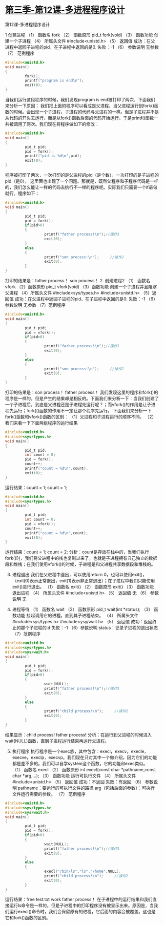 # [第三季-第12课-多进程程序设计 ](https://www.cnblogs.com/free-1122/p/11345610.html)

第12课-多进程程序设计
 
1 创建进程
（1） 函数名
fork
（2） 函数原形
pid_t fork(void)
（3） 函数功能
创建一个子进程
（4） 所属头文件
#include<unistd.h>
（5） 返回值
成功：在父进程中返回子进程的pid，在子进程中返回的是0.
失败：-1
（6） 参数说明
无参数
（7） 范例程序
```C
#include<unistd.h>
void main()
{
         fork();
         printf("program is end\n");
         exit(0);
}
```
当我们运行这段程序的时候，我们发现program is end被打印了两次，下面我们来分析一下原因：
我们把上面的程序可以看成是父进程，当父进程运行到fork()函数的时候。会出现一个子进程，子进程的代码与父进程的一样。但是子进程并不是从代码的开头去运行，而是从fork()函数后面的代码开始运行。于是printf()函数一共被调用了两次。我们现在将程序做如下的修改：
```C
#include<unistd.h>
void main()
{
         pid_t pid;
         pid = fork();
         printf("pid is %d\n",pid);
         exit(0);
}
```
程序被打印了两次，一次打印的是父进程的pid（是个数），一次打印的是子进程的pid（是0）。
这里面也出现了一个问题。那就是，既然父程序和子程序代码是一样的，我们怎么能让一样的代码去执行不一样的程序呢。实际我们只需要一个if语句就行，程序如下：
```C
#include<unistd.h>
void main()
{
         pid_t pid;
         pid = fork();
         if(pid>0)
         {
                  printf("father process!\n");//操作1
                  exit(0);
         }
         else
         {
                  printf("son process!\n");     //操作2
                  exit(0);
         }
}
```
打印的结果是：father process！
              son process！
2. 创建进程2
（1） 函数名
vfork
（2）函数原形
pid_t vfork(void)
（3）函数功能
创建一个子进程并且阻塞父进程
（4）所属头文件
#include<sys/types.h>
#include<unistd.h>
（5）返回值
成功：在父进程中返回子进程的pid，在子进程中返回的是0.
失败：-1
（6）参数说明
无参数
（7）范例程序
```C
#include<unistd.h>
void main()
{
         pid_t pid;
         pid = vfork();
         if(pid>0)
         {
                  printf("father process!\n");//操作1
                  exit(0);
         }
         else
         {
                  printf("son process!\n");     //操作2
                  exit(0);
         }
}
```
打印的结果是：son process！
father process！
我们发现这里的程序和fork()的程序是一样的，但是产生的结果却是相反的。下面我们来分析一下：当我们创建了一个子进程后，到底是父进程还是子进程先运行呢？；而vfork()的作用是让子进程先运行；fork(()函数的作用不一定让那个程序先运行。
下面我们来分析一下fork()函数和vfork()函数的区别：
（1）父进程和子进程运行的顺序不同。
（2）我们来看一下下面两组程序的运行结果
```C
#include<unistd.h>
#include<sys/types.h>
void main()
{
         pid_t pid;
         int count = 0;
         pid = fork();
         count++;
         printf("count = %d\n",count);
         exit(0);
} 
```
运行结果：count = 1;
          count = 1;
```C
#include<unistd.h>
#include<sys/types.h>
void main()
{
         pid_t pid;
         int count = 0;
         pid = vfork();
         count++;
         printf("count = %d\n",count);
         exit(0);
}      
```  
运行结果：count = 1;
          count = 2;
分析：count是存放在栈中的，当我们执行fork()时，我们将父进程中的栈也复制过来了，也就是子进程拥有自己独立的数据段和堆栈；在我们使用vfork()的时候，子进程是和父进程共享数据段和堆栈的。
 
 
3. 进程退出
我们在父进程中退出，可以使用return 0，也可以使用exit()，（exit(0)表示正常退出，exit(1)表示非正常退出）；在子进程中我们只能使用exit()进行退出。
（1） 函数名
exit()
（2） 函数原形
exit()
（3） 函数功能
退出进程
（4） 所属头文件
#include<unistd.h>
（5） 返回值
无
（6） 参数说明
无
 
4. 进程等待
（1） 函数名
wait
（2） 函数原形
pid_t wait(int *status);
（3） 函数功能
挂起调用它的进程，直到其子进程结束。
（4） 所属头文件
#include<sys/types.h>
#include<ysy/wait.h>
（5） 返回值
成功：返回终止的那个子进程的id
失败：-1
（6）参数说明
status：记录子进程的退出状态
（7）范例程序
```C
#include<unistd.h>
#include<sys/types.h>
#include<sys/wait.h>
void main()
{
         pid_t pid;
         pid = fork();
         if(pid>0)
         {
                  wait(NULL);
                  printf("father process!\n");//操作1
                  exit(0);
         }
         else
         {
                  printf("child process!\n");     //操作2
                  exit(0);
         }
}
```
结果显示：chlid process!
          father process!
分析：在运行到父进程的时候进入wait(NULL)函数，直到子进程运行结束再运行父进程。
 
 
5. 执行程序
执行程序是一个exec族，其中包含：execl，execv，execle，execve，execlp，execvp。我们现在只对其中一个做介绍，因为它们的功能都是差不多的。我们可以自学system这个函数，它的功能和exec类似。
（1） 函数名
execl
（2） 函数原形
int execl(const char *pathname,const char *arg,...);
（3） 函数功能
运行可执行文件
（4） 所属头文件
#include<unistd.h>
（5） 返回值
成功：不返回
失败：有返回
（6） 参数说明
pathname：要运行的可执行文件的路径
arg（包括后面的参数）：可执行文件运行需要的参数。
（7） 范例程序
```C
#include<unistd.h>
#include<sys/types.h>
#include<sys/wait.h>
void main()
{
         pid_t pid;
         pid = fork();
         if(pid>0)
         {
                  wait(NULL);
                  printf("father process!\n");//操作1
                  exit(0);
         }
         else
         {
                  execl("/bin/ls","ls","/home",NULL);
                  printf("child process!\n");     //操作2
                  exit(0);
         }
}
```
运行结果：free test.txt work
          father process！
在子进程中的运行结果和我们直接运行ls命令是一样的。但是子进程中的打印程序没有被显示出来。原因是，当我们运行execl()命令时，我们会保留原有的进程，它后面的内容会被覆盖。这也是它和fork()函数的区别。